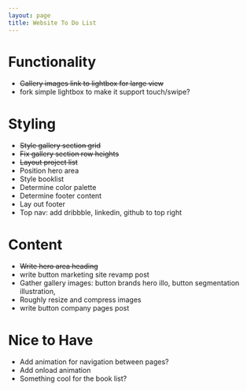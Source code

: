 ```yaml
---
layout: page
title: Website To Do List
---
```


# Functionality
* ~~Gallery images link to lightbox for large view~~
* fork simple lightbox to make it support touch/swipe?

# Styling
* ~~Style gallery section grid~~
* ~~Fix gallery section row heights~~
* ~~Layout project list~~
* Position hero area
* Style booklist
* Determine color palette
* Determine footer content
* Lay out footer
* Top nav: add dribbble, linkedin, github to top right

# Content
* ~~Write hero area heading~~
* write button marketing site revamp post
* Gather gallery images: button brands hero illo, button segmentation illustration, 
* Roughly resize and compress images
* write button company pages post

# Nice to Have
* Add animation for navigation between pages?
* Add onload animation
* Something cool for the book list?